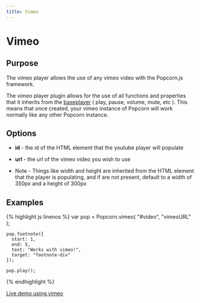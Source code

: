 ```yaml
---
title: Vimeo
---
```

# Vimeo #

## Purpose ##

The vimeo player allows the use of any vimeo video with the Popcorn.js framework.

The vimeo player plugin allows for the use of all functions and properties that it inherits from the [baseplayer]() ( play, pause, volume, mute, etc ).  This means that once created, your vimeo instance of Popcorn will work normally like any other Popcorn instance.

## Options ##

* **id** - the id of the HTML element that the youtube player will populate
* **url** - the url of the vimeo video you wish to use

* Note - Things like width and height are inherited from the HTML element that the player is populating, and if are not present, default to a width of 350px and a height of 300px

## Examples ##

{% highlight js linenos %}
    var pop = Popcorn.vimeo( "#video", "vimeoURL" );

    pop.footnote({
      start: 1,
      end: 5,
      text: "Works with vimeo!",
      target: "footnote-div"
    });

    pop.play();
{% endhighlight %}

[Live demo using vimeo](http://jsfiddle.net/popcornjs/gBEek/)
